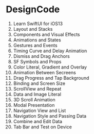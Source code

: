 # DesignCode

1. Learn SwiftUI for iOS13
2. Layout and Stacks
3. Components and Visual Effects
4. Animations and States
5. Gestures and Events
6. Timing Curve and Delay Animation
7. Dismiss and Drag Anchors
8. SF Symbols and Props
9. Color Literal, Gradient and Overlay
10. Animation Between Secreens
11. Drag Progress and Tap Background
12. Binding and Screen Size
13. ScrollView and Repeat
14. Data and Image Literal
15. 3D Scroll Animation
16. Modal Presentation
17. Navigation View and List
18. Navigation Style and Passing Data
19. Combine and Edit Data
20. Tab Bar and Test on Device
